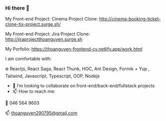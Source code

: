 ### Hi there 👋


My Front-end Project:  Cinema Project Clone: http://cinema-booking-ticket-clone-tix-project.surge.sh/

My Front-end Project:  Jira Project Clone: http://jiraprojectthoanguyen.surge.sh 

My Porfolio: https://thoanguyen-frontend-cv.netlify.app/work.html

I am comfortable with: 

  :snowflake: Reactjs, React Saga, React Thunk, HOC,  Ant Design, Formik + Yup , Tailwind, Javascript, Typescript, OOP, Nodejs

- 👯 I’m looking to collaborate on front-end/back-end/fullstack projects
- 📫 How to reach me: 

:iphone: 046 564 9603

:mailbox: thoanguyen290795@gmail.com




